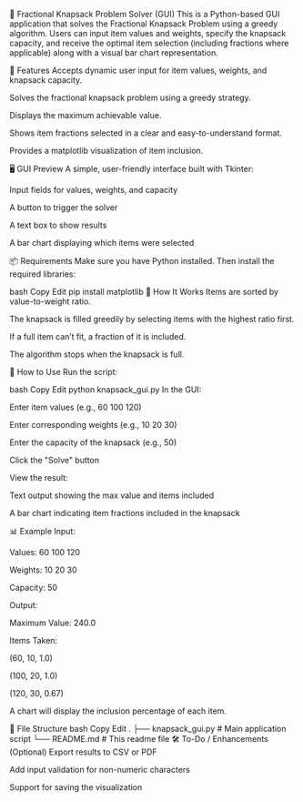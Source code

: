 🧮 Fractional Knapsack Problem Solver (GUI)
This is a Python-based GUI application that solves the Fractional Knapsack Problem using a greedy algorithm. Users can input item values and weights, specify the knapsack capacity, and receive the optimal item selection (including fractions where applicable) along with a visual bar chart representation.

🚀 Features
Accepts dynamic user input for item values, weights, and knapsack capacity.

Solves the fractional knapsack problem using a greedy strategy.

Displays the maximum achievable value.

Shows item fractions selected in a clear and easy-to-understand format.

Provides a matplotlib visualization of item inclusion.

🖥️ GUI Preview
A simple, user-friendly interface built with Tkinter:

Input fields for values, weights, and capacity

A button to trigger the solver

A text box to show results

A bar chart displaying which items were selected

📦 Requirements
Make sure you have Python installed. Then install the required libraries:

bash
Copy
Edit
pip install matplotlib
🧠 How It Works
Items are sorted by value-to-weight ratio.

The knapsack is filled greedily by selecting items with the highest ratio first.

If a full item can’t fit, a fraction of it is included.

The algorithm stops when the knapsack is full.

📝 How to Use
Run the script:

bash
Copy
Edit
python knapsack_gui.py
In the GUI:

Enter item values (e.g., 60 100 120)

Enter corresponding weights (e.g., 10 20 30)

Enter the capacity of the knapsack (e.g., 50)

Click the "Solve" button

View the result:

Text output showing the max value and items included

A bar chart indicating item fractions included in the knapsack

📊 Example
Input:

Values: 60 100 120

Weights: 10 20 30

Capacity: 50

Output:

Maximum Value: 240.0

Items Taken:

(60, 10, 1.0)

(100, 20, 1.0)

(120, 30, 0.67)

A chart will display the inclusion percentage of each item.

📁 File Structure
bash
Copy
Edit
.
├── knapsack_gui.py      # Main application script
└── README.md            # This readme file
🛠️ To-Do / Enhancements (Optional)
Export results to CSV or PDF

Add input validation for non-numeric characters

Support for saving the visualization
